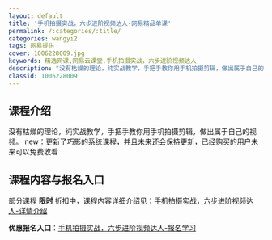 ```yaml
---
layout: default
title: '手机拍摄实战，六步进阶视频达人-网易精品单课'
permalink: /:categories/:title/
categories: wangyi2
tags: 网易提供
cover: 1006228009.jpg
keywords: 精选网课,网易云课堂,手机拍摄实战，六步进阶视频达人
description: "没有枯燥的理论，纯实战教学，手把手教你用手机拍摄剪辑，做出属于自己的视频。new：更新了巧影的系统课程，并且未来还会保持更新，已经购买的用户未来可以免费收看手机拍摄实战，六步进阶视频达人"
classid: 1006228009
---
```


## 课程介绍

没有枯燥的理论，纯实战教学，手把手教你用手机拍摄剪辑，做出属于自己的视频。
new：更新了巧影的系统课程，并且未来还会保持更新，已经购买的用户未来可以免费收看

## 课程内容与报名入口

部分课程 **限时** 折扣中，课程内容详细介绍见：[手机拍摄实战，六步进阶视频达人-详情介绍](https://study.163.com/course/introduction/1006228009.htm?share=1&shareId=1025206652&utm_campaign=share&utm_medium=iphoneShare&utm_source=&utm_u=1025206652)

**优惠报名入口**：[手机拍摄实战，六步进阶视频达人-报名学习](https://study.163.com/course/introduction/1006228009.htm?share=1&shareId=1025206652&utm_campaign=share&utm_medium=iphoneShare&utm_source=&utm_u=1025206652)

